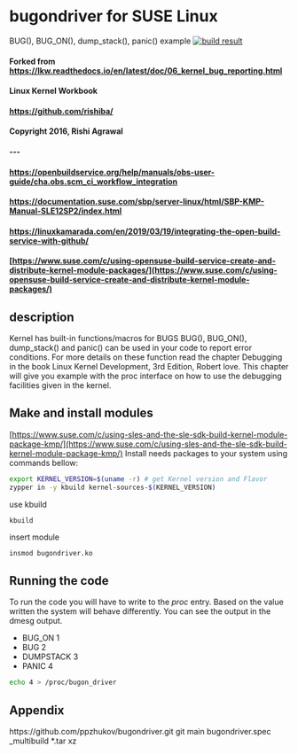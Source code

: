 # bugondriver for SUSE Linux
BUG(), BUG_ON(), dump_stack(), panic() example
[![build result](https://build.opensuse.org/projects/home:pzhukov/packages/bugondriver/badge.svg?type=percent)](https://build.opensuse.org/package/show/home:pzhukov/bugondriver)
#### Forked from https://lkw.readthedocs.io/en/latest/doc/06_kernel_bug_reporting.html
#### Linux Kernel Workbook
#### https://github.com/rishiba/
#### Copyright 2016, Rishi Agrawal
#### ---
#### https://openbuildservice.org/help/manuals/obs-user-guide/cha.obs.scm_ci_workflow_integration
#### https://documentation.suse.com/sbp/server-linux/html/SBP-KMP-Manual-SLE12SP2/index.html
#### https://linuxkamarada.com/en/2019/03/19/integrating-the-open-build-service-with-github/
#### [https://www.suse.com/c/using-opensuse-build-service-create-and-distribute-kernel-module-packages/](https://www.suse.com/c/using-opensuse-build-service-create-and-distribute-kernel-module-packages/)


## description

Kernel has built-in functions/macros for BUGS
BUG(), BUG_ON(), dump_stack() and panic() can be used in your code to report error conditions.
For more details on these function read the chapter Debugging in the book Linux Kernel Development, 3rd Edition, Robert love.
This chapter will give you example with the proc interface on how to use the debugging facilities given in the kernel.

## Make and install modules
[https://www.suse.com/c/using-sles-and-the-sle-sdk-build-kernel-module-package-kmp/](https://www.suse.com/c/using-sles-and-the-sle-sdk-build-kernel-module-package-kmp/)
Install needs packages to your system using commands bellow:
```bash
export KERNEL_VERSION=$(uname -r) # get Kernel version and Flavor
zypper in -y kbuild kernel-sources-$(KERNEL_VERSION)
```
use kbuild
```
kbuild
```
insert module
```bash
insmod bugondriver.ko
```

## Running the code

To run the code you will have to write to the _proc_ entry. Based on the value written the system will behave differently.
You can see the output in the dmesg output.

- BUG_ON 1
- BUG 2
- DUMPSTACK 3
- PANIC 4

```bash
echo 4 > /proc/bugon_driver
```

## Appendix
<services>
  <service mode="buildtime" name="set_version" />
  <service name="obs_scm">
    <param name="url">https://github.com/ppzhukov/bugondriver.git</param>
    <param name="scm">git</param>
    <param name="revision">main</param>
    <param name="extract">bugondriver.spec</param>
    <param name="extract">_multibuild</param>
  </service>
  <service mode="buildtime" name="tar" />
  <service mode="buildtime" name="recompress">
    <param name="file">*.tar</param>
    <param name="compression">xz</param>
  </service>
</services>
